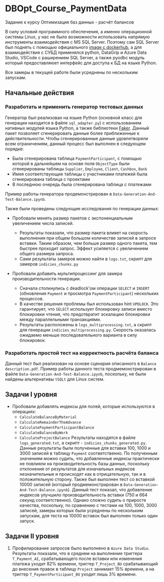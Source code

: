 # DBOpt_Course_PaymentData
Задание к курсу Оптимизация баз данных - расчёт балансов


В силу условий программного обеспечения, а именно операционной системы Linux, у нас не было возможности использовать напрямую инструменты взаимодействия с MS SQL Server. Поэтому сам SQL Server был поднять с помощью официального [image с dockerhub](https://hub.docker.com/_/microsoft-mssql-server), а для взаимодействия с СУБД применялся python, DataGrip и Azure Data Studio, VSCode с раширением SQL Server, а также pyodbc модуль который предоставляюет интерфейс для доступа к БД на языке Python.

Все замеры в текущей работе были усреднены по нескольким запускам.

## Начальные действия
### Разработать и применить генератор тестовых данных

Генератор был реализован на языке Python (основной класс для генерации находится в файле `sql_adapter.py`) c использованием нативных модулей языка Python, а также библиотеки [Faker](https://github.com/joke2k/faker). Данный пакет позволяет сгенерировать данные более приближенные к действительности. Чтобы сгенерированные данные удовлетворяли всем ограничениям, данный процесс был выполнен в следующем порядке:
- Была сгенерирована таблица `PaymentParticipant`, с помощью которой в дальнейшем на основе поля `ObjectType` были сгенерированы таблицы `Supplier`, `Employee`, `Client`, `Cashbox`, `Bank`
- Имея соответствующие таблицы с участниками платежей была сгенерирована таблица с проектами
- В последнюю очередь была сгенерирована таблица с платежами

Пример работы генератора продемонстрирован в `Data-Generation-And-Test-Balance.ipynb`.

Также были проведены следующие исследования по генерации данных:

 - Пробовали менять размер пакетов с экспоненциальным увеличением числа записей.
     - Результаты показали, что размер пакета влияет на скорость выполнения при общем большом количестве записей в запросе вставки. Таким образом, чем больше размер одного пакета, тем быстрее проходит запрос. Эффект усиляется с увеличением общего размера запроса.
     - Сами результаты замеров можно найти в `logs.txt`, скрипт для замеров `indicies_chunks.py`

 - Пробовали добавить мультипроцессинг для замера производительности генерации.
     - Сначала столкнулись с deadlock'ом операции `SELECT` и `INSERT` (обновления `Payment` и просмотра `PaymentParticipant`) нескольких процессов.
     - В качестве решения проблемы был использован hint `UPDLOCK`. Это гарантирует, что `SELECT` использует блокировку записи вместо блокировки чтения, что предотвратит эскалацию блокировки между параллельными транзакциями.
     - Результаты расположены в `logs_multiprocessing.txt`, а скрипт для генерации `indicies_multiprocessing.py`. Скорость оказалась ожидаемо меньше последовательного варианта в силу блокировок.


### Разработать простой тест на корректность расчёта баланса
Данный тест был реализован на основе сценария описанного в `Balance description.pdf`. Пример работы данного теста продмемонстрирован в файле `Data-Generation-And-Test-Balance.ipynb`, поскольку, не были найдены альтернативы `tSQLt` для Linux систем.

## Задачи I уровня
 - Пробовали добавлять индексы для полей, которые используются в операциях:
    - `CalculateBalanceByMaterial`
    - `CalculateRemainderTheAdvance`
    - `CalculatePaymentParticipantBalance`
    - `CalculateBalanceByWork`
    - `CalculateProjectBalance`
    Результаты находятся в файле `logs_generated.txt`, а скрипт - `indicies_chunks_generated.py`. Данные результаты были полученные для вставки 100, 1000 и 3000 записей в таблицу `Payment` соответственно.
    По полученным значениям можно судить, что добавленные индексы практически не повлияли на производительность базы данных, поскольку отклонения от результатов для изначальных индексов незначительные и происходят как в отрицательную, так и в положительную сторону.
    Также был выполнен тест со вставкой 10000 записей (который продмемонстрирован в `Data-Generation-And-Test-Balance.ipynb`). Данный тест показал, что добавление индексов улучшило производительность вставки (750 и 664 секунд соответственно). Однако сложно судить о приросте качества, поскольку, по сравнению с тестами на 100, 1000, 3000 записей, замеры которых были усреднены по нескольким запускам, для теста на 10000 вставок был выполнен только один запуск.


## Задачи II уровня
1. Профилирование запросов было выполнено в `Azure Data Studio`. Результаты показали, что в среднем на выполнение триггера `T_Payment_AI`, срабатывающего после вставки или изменения платежа уходит 82% времени, триггер `T_Project_BU` срабатывающий до внесения правок в таблицу `Project` занимает 15% времени, а на триггер `T_PaymentParticipant_BU` уходит лишь 3% времени.
